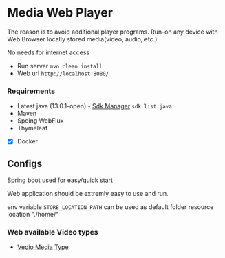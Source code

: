 # Media Web Player

The reason is to avoid additional player programs.
Run-on any device with Web Browser locally stored media(video, audio, etc.)

No needs for internet access

* Run server
  `mvn clean install`
* Web url
  `http://localhost:8080/`

### Requirements

* Latest java (13.0.1-open) - [Sdk Manager](https://sdkman.io/) `sdk list java`
* Maven
* Speing WebFlux
* Thymeleaf
* [x] Docker

## Configs

Spring boot used for easy/quick start

Web application should be extremly easy to use and run.

env variable `STORE_LOCATION_PATH` can be used as default folder resource location "./home/"

### Web available Video types

* [Vedio Media Type](https://www.iana.org/assignments/media-types/media-types.xhtml#video)